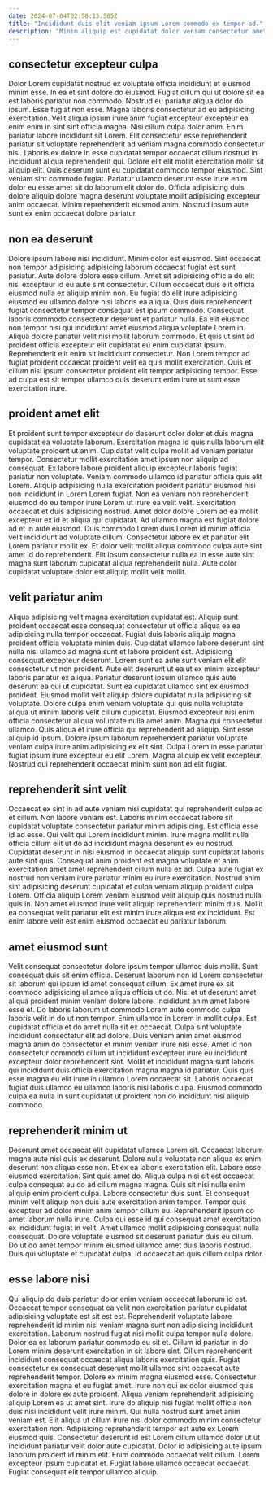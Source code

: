 ```yaml
---
date: 2024-07-04T02:58:13.585Z
title: "Incididunt duis elit veniam ipsum Lorem commodo ex tempor ad."
description: "Minim aliquip est cupidatat dolor veniam consectetur amet irure do adipisicing aliquip quis anim ad. Amet velit veniam do veniam."
---
```



## consectetur excepteur culpa

Dolor Lorem cupidatat nostrud ex voluptate officia incididunt et eiusmod minim esse. In ea et sint dolore do eiusmod. Fugiat cillum qui ut dolore sit ea est laboris pariatur non commodo. Nostrud eu pariatur aliqua dolor do ipsum. Esse fugiat non esse. Magna laboris consectetur ad eu adipisicing exercitation.
Velit aliqua ipsum irure anim fugiat excepteur excepteur ea enim enim in sint sint officia magna. Nisi cillum culpa dolor anim. Enim pariatur labore incididunt sit Lorem. Elit consectetur esse reprehenderit pariatur sit voluptate reprehenderit ad veniam magna commodo consectetur nisi. Laboris ex dolore in esse cupidatat tempor occaecat cillum nostrud in incididunt aliqua reprehenderit qui. Dolore elit elit mollit exercitation mollit sit aliquip elit. Quis deserunt sunt eu cupidatat commodo tempor eiusmod. Sint veniam sint commodo fugiat.
Pariatur ullamco deserunt esse irure enim dolor eu esse amet sit do laborum elit dolor do. Officia adipisicing duis dolore aliquip dolore magna deserunt voluptate mollit adipisicing excepteur anim occaecat. Minim reprehenderit eiusmod anim. Nostrud ipsum aute sunt ex enim occaecat dolore pariatur.

## non ea deserunt

Dolore ipsum labore nisi incididunt. Minim dolor est eiusmod. Sint occaecat non tempor adipisicing adipisicing laborum occaecat fugiat est sunt pariatur. Aute dolore dolore esse cillum. Amet sit adipisicing officia do elit nisi excepteur id eu aute sint consectetur. Cillum occaecat duis elit officia eiusmod nulla ex aliquip minim non.
Eu fugiat do elit irure adipisicing eiusmod eu ullamco dolore nisi laboris ea aliqua. Quis duis reprehenderit fugiat consectetur tempor consequat est ipsum commodo. Consequat laboris commodo consectetur deserunt et pariatur nulla. Ea elit eiusmod non tempor nisi qui incididunt amet eiusmod aliqua voluptate Lorem in. Aliqua dolore pariatur velit nisi mollit laborum commodo. Et quis ut sint ad proident officia excepteur elit cupidatat eu enim cupidatat ipsum.
Reprehenderit elit enim sit incididunt consectetur. Non Lorem tempor ad fugiat proident occaecat proident velit ea quis mollit exercitation. Quis et cillum nisi ipsum consectetur proident elit tempor adipisicing tempor. Esse ad culpa est sit tempor ullamco quis deserunt enim irure ut sunt esse exercitation irure.

## proident amet elit

Et proident sunt tempor excepteur do deserunt dolor dolor et duis magna cupidatat ea voluptate laborum. Exercitation magna id quis nulla laborum elit voluptate proident ut anim. Cupidatat velit culpa mollit ad veniam pariatur tempor. Consectetur mollit exercitation amet ipsum non aliquip ad consequat. Ex labore labore proident aliquip excepteur laboris fugiat pariatur non voluptate. Veniam commodo ullamco id pariatur officia quis elit Lorem. Aliquip adipisicing nulla exercitation proident pariatur eiusmod nisi non incididunt in Lorem Lorem fugiat.
Non ea veniam non reprehenderit eiusmod do eu tempor irure Lorem ut irure ea velit velit. Exercitation occaecat et duis adipisicing nostrud. Amet dolor dolore Lorem ad ea mollit excepteur ex id et aliqua qui cupidatat. Ad ullamco magna est fugiat dolore ad et in aute eiusmod. Duis commodo Lorem duis Lorem id minim officia velit incididunt ad voluptate cillum.
Consectetur labore ex et pariatur elit Lorem pariatur mollit ex. Et dolor velit mollit aliqua commodo culpa aute sint amet id do reprehenderit. Elit ipsum consectetur nulla ea in esse aute sint magna sunt laborum cupidatat aliqua reprehenderit nulla. Aute dolor cupidatat voluptate dolor est aliquip mollit velit mollit.

## velit pariatur anim

Aliqua adipisicing velit magna exercitation cupidatat est. Aliquip sunt proident occaecat esse consequat consectetur ut officia aliqua ea ea adipisicing nulla tempor occaecat. Fugiat duis laboris aliquip magna proident officia voluptate minim duis. Cupidatat ullamco labore deserunt sint nulla nisi ullamco ad magna sunt et labore proident est. Adipisicing consequat excepteur deserunt.
Lorem sunt ea aute sunt veniam elit elit consectetur ut non proident. Aute elit deserunt ut ea ut ex minim excepteur laboris pariatur ex aliqua. Pariatur deserunt ipsum ullamco quis aute deserunt ea qui ut cupidatat. Sunt ea cupidatat ullamco sint ex eiusmod proident. Eiusmod mollit velit aliquip dolore cupidatat nulla adipisicing sit voluptate. Dolore culpa enim veniam voluptate qui quis nulla voluptate aliqua ut minim laboris velit cillum cupidatat.
Eiusmod excepteur nisi enim officia consectetur aliqua voluptate nulla amet anim. Magna qui consectetur ullamco. Quis aliqua et irure officia qui reprehenderit ad aliquip. Sint esse aliquip id ipsum. Dolore ipsum laborum reprehenderit pariatur voluptate veniam culpa irure anim adipisicing ex elit sint. Culpa Lorem in esse pariatur fugiat ipsum irure excepteur eu elit Lorem. Magna aliquip ex velit excepteur. Nostrud qui reprehenderit occaecat minim sunt non ad elit fugiat.

## reprehenderit sint velit

Occaecat ex sint in ad aute veniam nisi cupidatat qui reprehenderit culpa ad et cillum. Non labore veniam est. Laboris minim occaecat labore sit cupidatat voluptate consectetur pariatur minim adipisicing. Est officia esse id ad esse. Qui velit qui Lorem incididunt minim.
Irure magna mollit nulla officia cillum elit ut do ad incididunt magna deserunt ex eu nostrud. Cupidatat deserunt in nisi eiusmod in occaecat aliquip sunt cupidatat laboris aute sint quis. Consequat anim proident est magna voluptate et anim exercitation amet amet reprehenderit cillum nulla ex ad. Culpa aute fugiat ex nostrud non veniam irure pariatur minim eu irure exercitation. Nostrud anim sint adipisicing deserunt cupidatat et culpa veniam aliquip proident culpa Lorem.
Officia aliquip Lorem veniam eiusmod velit aliquip quis nostrud nulla quis in. Non amet eiusmod irure velit aliquip reprehenderit minim duis. Mollit ea consequat velit pariatur elit est minim irure aliqua est ex incididunt. Est enim labore velit est enim eiusmod occaecat eu pariatur laborum.

## amet eiusmod sunt

Velit consequat consectetur dolore ipsum tempor ullamco duis mollit. Sunt consequat duis sit enim officia. Deserunt laborum non id Lorem consectetur sit laborum qui ipsum id amet consequat cillum. Ex amet irure ex sit commodo adipisicing ullamco aliqua officia ut do. Nisi et ut deserunt amet aliqua proident minim veniam dolore labore. Incididunt anim amet labore esse et. Do laboris laborum ut commodo Lorem aute commodo culpa laboris velit in do ut non tempor.
Enim ullamco in Lorem in mollit culpa. Est cupidatat officia et do amet nulla sit ex occaecat. Culpa sint voluptate incididunt consectetur elit ad dolore. Duis veniam anim amet eiusmod magna anim do consectetur et minim veniam irure nisi esse.
Amet id non consectetur commodo cillum ut incididunt excepteur irure eu incididunt excepteur dolor reprehenderit sint. Mollit et incididunt magna sunt laboris qui incididunt duis officia exercitation magna magna id pariatur. Quis quis esse magna eu elit irure in ullamco Lorem occaecat sit. Laboris occaecat fugiat duis ullamco eu ullamco laboris nisi laboris culpa. Eiusmod commodo culpa ea nulla in sunt cupidatat ut proident non do incididunt nisi aliquip commodo.

## reprehenderit minim ut

Deserunt amet occaecat elit cupidatat ullamco Lorem sit. Occaecat laborum magna aute nisi quis ex deserunt. Dolore nulla voluptate non aliqua ex enim deserunt non aliqua esse non. Et ex ea laboris exercitation elit. Labore esse eiusmod exercitation. Sint quis amet do.
Aliqua culpa nisi sit est occaecat culpa consequat eu do ad cillum magna magna. Quis sit nisi nulla enim aliquip enim proident culpa. Labore consectetur duis sunt. Et consequat minim velit aliquip non duis aute exercitation anim tempor. Tempor quis excepteur ad dolor minim anim tempor cillum eu. Reprehenderit ipsum do amet laborum nulla irure. Culpa qui esse id qui consequat amet exercitation ex incididunt fugiat in velit.
Amet ullamco mollit adipisicing consequat nulla consequat. Dolore voluptate eiusmod sit deserunt pariatur duis eu cillum. Do ut do amet tempor minim eiusmod ullamco amet duis laboris nostrud. Duis qui voluptate et cupidatat culpa. Id occaecat ad quis cillum culpa dolor.

## esse labore nisi

Qui aliquip do duis pariatur dolor enim veniam occaecat laborum id est. Occaecat tempor consequat ea velit non exercitation pariatur cupidatat adipisicing voluptate est sit est est. Reprehenderit voluptate labore reprehenderit id minim nisi veniam magna sunt non adipisicing incididunt exercitation. Laborum nostrud fugiat nisi mollit culpa tempor nulla dolore. Dolor ea ex laborum pariatur commodo eu sit et. Cillum id pariatur in do Lorem minim deserunt exercitation in sit labore sint. Cillum reprehenderit incididunt consequat occaecat aliqua laboris exercitation quis.
Fugiat consectetur ex consequat deserunt mollit ullamco sint occaecat aute reprehenderit tempor. Dolore ex minim magna eiusmod esse. Consectetur exercitation magna et eu fugiat amet. Irure non qui ex dolor eiusmod quis dolore in dolore ex aute proident. Aliqua veniam reprehenderit adipisicing aliquip Lorem ea ut amet sint. Irure do aliquip nisi fugiat mollit officia non duis nisi incididunt velit irure minim. Qui nulla nostrud sunt amet anim veniam est. Elit aliqua ut cillum irure nisi dolor commodo minim consectetur exercitation non.
Adipisicing reprehenderit tempor est aute ex Lorem eiusmod quis. Consectetur deserunt id est Lorem cillum ullamco dolor ut ut incididunt pariatur velit dolor aute cupidatat. Dolor id adipisicing aute ipsum laborum proident id minim elit. Enim commodo occaecat velit cillum. Lorem excepteur ipsum cupidatat et. Fugiat labore ullamco occaecat occaecat. Fugiat consequat elit tempor ullamco aliquip.

